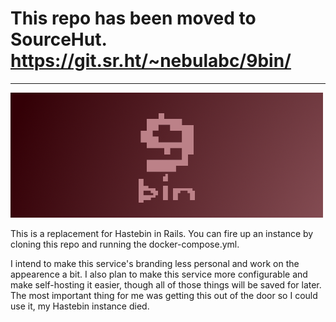 
# This repo has been moved to SourceHut. https://git.sr.ht/~nebulabc/9bin/

---

![9bin logo](https://github.com/NebulaBC/9bin/blob/main/9binLogo.png)

This is a replacement for Hastebin in Rails. You can fire up an instance by cloning this repo and running the docker-compose.yml.

I intend to make this service's branding less personal and work on the appearence a bit. I also plan to make this service more configurable and make self-hosting it easier, though all of those things will be saved for later. The most important thing for me was getting this out of the door so I could use it, my Hastebin instance died.
